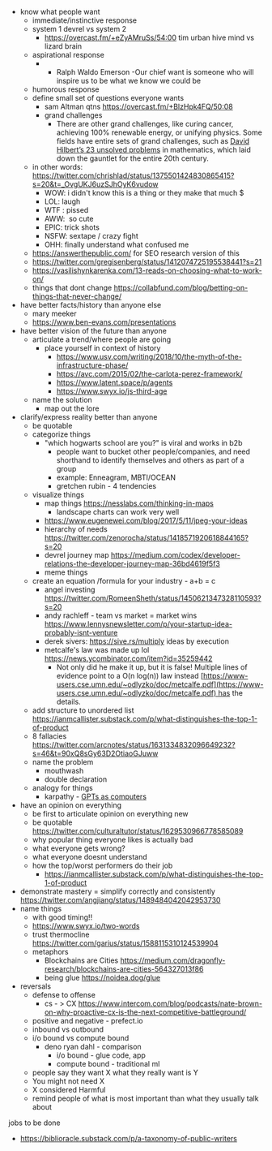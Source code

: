 
- know what people want
	- immediate/instinctive response
	- system 1 devrel vs system 2
		- https://overcast.fm/+eZyAMruSs/54:00 tim urban hive mind vs lizard brain
	- aspirational response
		- - Ralph Waldo Emerson -Our chief want is someone who will inspire us to be what we know we could be
	- humorous response
	- define small set of questions everyone wants
		- sam Altman qtns https://overcast.fm/+BlzHpk4FQ/50:08
		- grand challenges 
			- There are other grand challenges, like curing cancer, achieving 100% renewable energy, or unifying physics. Some fields have entire sets of grand challenges, such as [David Hilbert’s 23 unsolved problems](https://en.wikipedia.org/wiki/Hilbert%27s_problems) in mathematics, which laid down the gauntlet for the entire 20th century.
	- in other words: https://twitter.com/chrishlad/status/1375501424830865415?s=20&t=_OvgUKJ6uzSJhOyK6vudow
		- WOW: i didn't know this is a thing or they make that much $ 
		- LOL: laugh 
		- WTF : pissed 
		- AWW:  so cute 
		- EPIC: trick shots 
		- NSFW: sextape / crazy fight 
		- OHH: finally understand what confused me
	- https://answerthepublic.com/ for SEO research version of this
	- https://twitter.com/gregisenberg/status/1412074725195538441?s=21
	- https://vasilishynkarenka.com/13-reads-on-choosing-what-to-work-on/
	- things that dont change https://collabfund.com/blog/betting-on-things-that-never-change/
- have better facts/history than anyone else
	- mary meeker
	- https://www.ben-evans.com/presentations
- have better vision of the future than anyone
	- articulate a trend/where people are going
		- place yourself in context of history
			- https://www.usv.com/writing/2018/10/the-myth-of-the-infrastructure-phase/
			- https://avc.com/2015/02/the-carlota-perez-framework/
			- https://www.latent.space/p/agents
			- https://www.swyx.io/js-third-age
	- name the solution
		- map out the lore
- clarify/express reality better than anyone
	- be quotable
	- categorize things
		- "which hogwarts school are you?" is viral and works in b2b
			- people want to bucket other people/companies, and need shorthand to identify themselves and others as part of a group
			- example: Enneagram, MBTI/OCEAN
			- gretchen rubin - 4 tendencies
	- visualize things
		- map things https://nesslabs.com/thinking-in-maps
			- landscape charts can work very well
		- https://www.eugenewei.com/blog/2017/5/11/jpeg-your-ideas
		- hierarchy of needs https://twitter.com/zenorocha/status/1418571920618844165?s=20
		- devrel journey map  https://medium.com/codex/developer-relations-the-developer-journey-map-36bd4619f5f3
		- meme things
	- create an equation /formula for your industry - a+b = c
		- angel investing https://twitter.com/RomeenSheth/status/1450621347328110593?s=20
		- andy rachleff - team vs market = market wins https://www.lennysnewsletter.com/p/your-startup-idea-probably-isnt-venture
		- derek sivers: https://sive.rs/multiply ideas by execution
		- metcalfe's law was made up lol https://news.ycombinator.com/item?id=35259442
			- Not only did he make it up, but it is false! Multiple lines of evidence point to a O(n log(n)) law instead [https://www-users.cse.umn.edu/~odlyzko/doc/metcalfe.pdf](https://www-users.cse.umn.edu/~odlyzko/doc/metcalfe.pdf) has the details.
	- add structure to unordered list https://ianmcallister.substack.com/p/what-distinguishes-the-top-1-of-product
	- 8 fallacies https://twitter.com/arcnotes/status/1631334832096649232?s=46&t=90xQ8sGy63D2OtiaoGJuww
	- name the problem 
		- mouthwash
		- double declaration
	- analogy for things
		- karpathy - [GPTs as computers](https://twitter.com/karpathy/status/1644183721405464576)
- have an opinion on everything
	- be first to articulate opinion on everything new
	- be quotable https://twitter.com/culturaltutor/status/1629530966778585089
	- why popular thing everyone likes is actually bad
	- what everyone gets wrong?
	- what everyone doesnt understand
	- how the top/worst performers do their job
		- https://ianmcallister.substack.com/p/what-distinguishes-the-top-1-of-product
- demonstrate mastery = simplify correctly and consistently https://twitter.com/angjiang/status/1489484042042953730
- name things
	- with good timing!!
	- https://www.swyx.io/two-words
	- trust thermocline https://twitter.com/garius/status/1588115310124539904
	- metaphors
		- Blockchains are Cities https://medium.com/dragonfly-research/blockchains-are-cities-564327013f86  
		- being glue https://noidea.dog/glue
- reversals
	- defense to offense
		- cs - > CX https://www.intercom.com/blog/podcasts/nate-brown-on-why-proactive-cx-is-the-next-competitive-battleground/
	- positive and negative - prefect.io
	- inbound vs outbound
	- i/o bound vs compute bound
		- deno ryan dahl - comparison
			- i/o bound - glue code, app
			- compute bound - traditional ml
	- people say they want X what they really want is Y
	- You might not need X
	- X considered Harmful
	- remind people of what is most important than what they usually talk about






jobs to be done
- https://biblioracle.substack.com/p/a-taxonomy-of-public-writers




